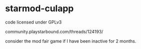 # starmod-culapp

code licensed under GPLv3

community.playstarbound.com/threads/124193/

consider the mod fair game if I have been inactive for 2 months.
